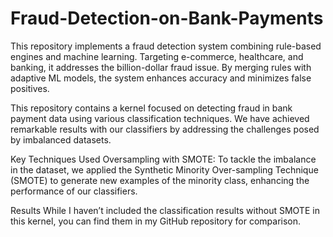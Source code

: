 # Fraud-Detection-on-Bank-Payments
This repository implements a fraud detection system combining rule-based engines and machine learning. Targeting e-commerce, healthcare, and banking, it addresses the billion-dollar fraud issue. By merging rules with adaptive ML models, the system enhances accuracy and minimizes false positives.

This repository contains a kernel focused on detecting fraud in bank payment data using various classification techniques. We have achieved remarkable results with our classifiers by addressing the challenges posed by imbalanced datasets.

Key Techniques Used
Oversampling with SMOTE: To tackle the imbalance in the dataset, we applied the Synthetic Minority Over-sampling Technique (SMOTE) to generate new examples of the minority class, enhancing the performance of our classifiers.

Results
While I haven’t included the classification results without SMOTE in this kernel, you can find them in my GitHub repository for comparison.
